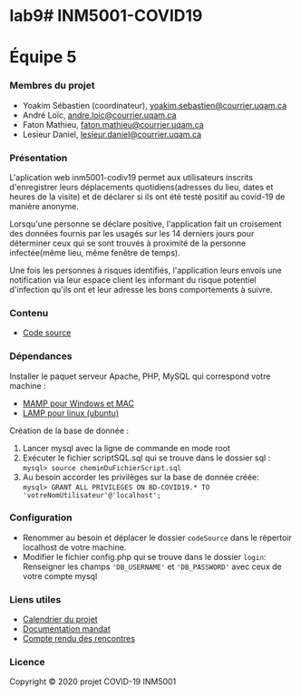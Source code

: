# lab9# INM5001-COVID19
# Équipe 5


### Membres du projet
+ Yoakim Sébastien (coordinateur), yoakim.sebastien@courrier.uqam.ca
+ André Loïc, andre.loic@courrier.uqam.ca  
+ Faton Mathieu, faton.mathieu@courrier.uqam.ca
+ Lesieur Daniel, lesieur.daniel@courrier.uqam.ca

### Présentation
L'aplication web inm5001-codiv19 permet aux utilisateurs inscrits d'enregistrer leurs déplacements quotidiens(adresses du lieu, dates et heures de la visite) et de déclarer si ils ont été testé positif au covid-19 de manière anonyme.  

Lorsqu'une personne se déclare positive, l'application fait un croisement des données fournis par les usagés sur les 14 derniers jours pour déterminer ceux qui se sont trouvés à proximité de la personne infectée(même lieu, même fenêtre de temps).  

Une fois les personnes à risques identifiés, l'application leurs envois une notification via leur espace client les informant du risque potentiel 
d'infection qu'ils ont et leur adresse les bons comportements à suivre.

### Contenu
+ [Code source](https://gitlab.info.uqam.ca/lesieur.daniel/inm5001-covid19/-/tree/master/codeSource)

### Dépendances
Installer le paquet serveur Apache, PHP, MySQL qui correspond votre machine :
- [MAMP pour Windows et MAC](https://www.mamp.info/en/mamp/windows/)
- [LAMP pour linux (ubuntu)](https://ubuntu.com/server/docs/lamp-applications)

Création de la base de donnée :  
1. Lancer mysql avec la ligne de commande en mode root  
2. Exécuter le fichier scriptSQL.sql qui se trouve dans le dossier sql :  
```mysql> source cheminDuFichierScript.sql```
3. Au besoin accorder les privilèges sur la base de donnée créée:  
```mysql> GRANT ALL PRIVILEGES ON BD-COVID19.* TO 'votreNomUtilisateur'@'localhost';```


### Configuration

- Renommer au besoin et déplacer le dossier ```codeSource``` dans le répertoir localhost de votre machine.
- Modifier le fichier config.php qui se trouve dans le dossier ```login```:  
  Renseigner les champs ```'DB_USERNAME'``` et ```'DB_PASSWORD'``` avec ceux de votre compte mysql



### Liens utiles
+ [Calendrier du projet](https://calendar.google.com/calendar/u/0?cid=MW80dm5rYTJ2M2U0amtiMW81aDhsZHNxajhAZ3JvdXAuY2FsZW5kYXIuZ29vZ2xlLmNvbQ)
+ [Documentation mandat](https://drive.google.com/drive/folders/1FrXC_YmL6FNUVEj0qr2Toi7Ssth-p52p?usp=sharing)
+ [Compte rendu des rencontres](https://docs.google.com/document/d/19LNOsKly7Fvz6T6qtlRWqnrli2xr52PBQkL-vL6xTsg/edit?usp=sharing)

### Licence
Copyright &copy; 2020 projet COVID-19 INM5001

